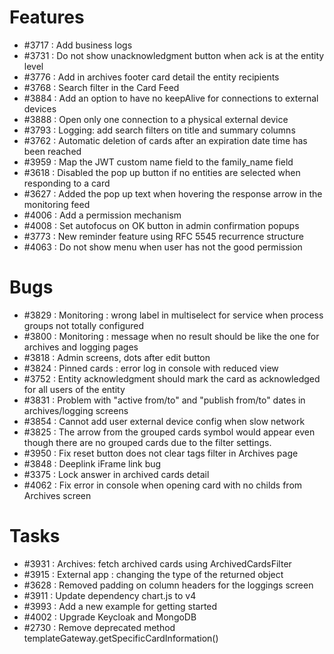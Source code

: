 # Features

- #3717 : Add business logs
- #3731 : Do not show unacknowledgment button when ack is at the entity level
- #3776 : Add in archives footer card detail the entity recipients
- #3768 : Search filter in the Card Feed
- #3884 : Add an option to have no keepAlive for connections to external devices
- #3888 : Open only one connection to a physical external device
- #3793 : Logging: add search filters on title and summary columns
- #3762 : Automatic deletion of cards after an expiration date time has been reached
- #3959 : Map the JWT custom name field to the family_name field
- #3618 : Disabled the pop up button if no entities are selected when responding to a card
- #3627 : Added the pop up text when hovering the response arrow in the monitoring feed
- #4006 : Add a permission mechanism 
- #4008 : Set autofocus on OK button in admin confirmation popups
- #3773 : New reminder feature using RFC 5545 recurrence structure
- #4063 : Do not show menu when user has not the good permission

# Bugs
- #3829 : Monitoring : wrong label in multiselect for service when process groups not totally configured
- #3800 : Monitoring : message when no result should be like the one for archives and logging pages
- #3818 : Admin screens, dots after edit button
- #3824 : Pinned cards : error log in console with reduced view
- #3752 : Entity acknowledgment should mark the card as acknowledged for all users of the entity
- #3831 : Problem with "active from/to" and "publish from/to" dates in archives/logging screens
- #3854 : Cannot add user external device config when slow network
- #3825 : The arrow from the grouped cards symbol would appear even though there are no grouped cards due to the filter settings.
- #3950 : Fix reset button does not clear tags filter in Archives page
- #3848 : Deeplink iFrame link bug
- #3375 : Lock answer in archived cards detail
- #4062 : Fix error in console when opening card with no childs from Archives screen

# Tasks

- #3931 : Archives: fetch archived cards using ArchivedCardsFilter
- #3915 : External app : changing the type of the returned object
- #3628 : Removed padding on column headers for the loggings screen
- #3911 : Update dependency chart.js to v4
- #3993 : Add a new example for getting started
- #4002 : Upgrade Keycloak and MongoDB 
- #2730 : Remove deprecated method templateGateway.getSpecificCardInformation()

